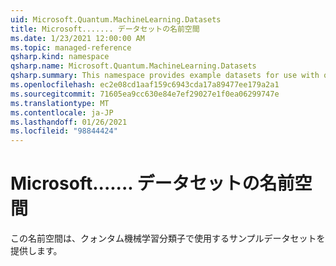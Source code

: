 ```yaml
---
uid: Microsoft.Quantum.MachineLearning.Datasets
title: Microsoft....... データセットの名前空間
ms.date: 1/23/2021 12:00:00 AM
ms.topic: managed-reference
qsharp.kind: namespace
qsharp.name: Microsoft.Quantum.MachineLearning.Datasets
qsharp.summary: This namespace provides example datasets for use with quantum machine learning classifiers.
ms.openlocfilehash: ec2e08cd1aaf159c6943cda17a89477ee179a2a1
ms.sourcegitcommit: 71605ea9cc630e84e7ef29027e1f0ea06299747e
ms.translationtype: MT
ms.contentlocale: ja-JP
ms.lasthandoff: 01/26/2021
ms.locfileid: "98844424"
---
```

# <a name="microsoftquantummachinelearningdatasets-namespace"></a>Microsoft....... データセットの名前空間

この名前空間は、クォンタム機械学習分類子で使用するサンプルデータセットを提供します。

